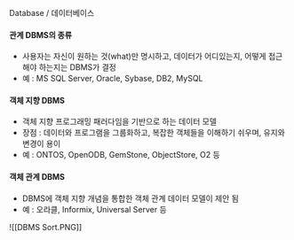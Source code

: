 
Database / 데이터베이스

#### 관계 DBMS의 종류
- 사용자는 자신이 원하는 것(what)만 명시하고, 데이터가 어디있는지, 어떻게 접근해야 하는지는 DBMS가 결정
- 예 : MS SQL Server, Oracle, Sybase, DB2, MySQL

#### 객체 지향 DBMS
- 객체 지향 프로그래밍 패러다임을 기반으로 하는 데이터 모델
- 장점 : 데이터와 프로그램을 그룹화하고, 복잡한 객체들을 이해하기 쉬우며, 유지와 변경이 용이
- 예 : ONTOS, OpenODB, GemStone, ObjectStore, O2 등

#### 객체 관계 DBMS
- DBMS에 객체 지향 개념을 통합한 객체 관계 데이터 모델이 제안 됨
- 예 : 오라클, Informix, Universal Server 등


![[DBMS Sort.PNG]]

